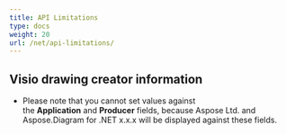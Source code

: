 ```yaml
---
title: API Limitations
type: docs
weight: 20
url: /net/api-limitations/
---
```


## **Visio drawing creator information**
- Please note that you cannot set values against the **Application** and **Producer** fields, because Aspose Ltd. and Aspose.Diagram for .NET x.x.x will be displayed against these fields.
